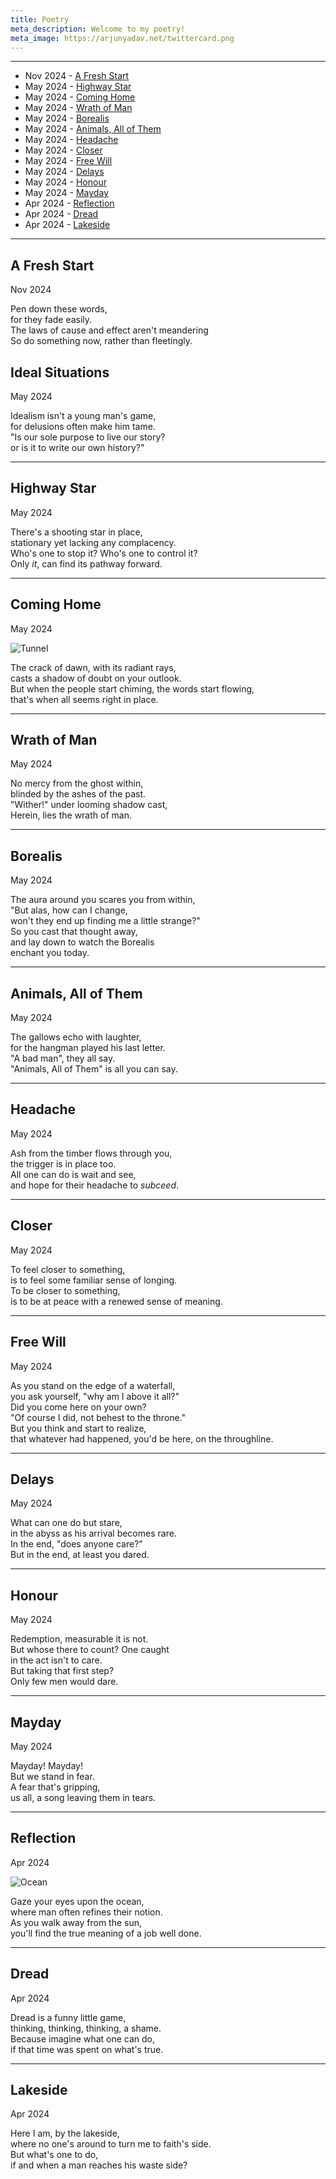 ```yaml
---
title: Poetry
meta_description: Welcome to my poetry!
meta_image: https://arjunyadav.net/twittercard.png
---
```



<hr />

- Nov 2024 - <a href="#a-fresh-start">A Fresh Start</a>
- May 2024 - <a href="#highway-star">Highway Star</a>
- May 2024 - <a href="#coming-home">Coming Home</a>
- May 2024 - <a href="#wrath-of-man">Wrath of Man</a>
- May 2024 - <a href="#borealis">Borealis</a>
- May 2024 - <a href="#animals-all-of-them">Animals, All of Them</a>
- May 2024 - <a href="#headache">Headache</a>
- May 2024 - <a href="#closer">Closer</a>
- May 2024 - <a href="#freewill">Free Will</a>
- May 2024 - <a href="#delays">Delays</a>
- May 2024 - <a href="#honour">Honour</a>
- May 2024 - <a href="#mayday">Mayday</a>
- Apr 2024 - <a href="#reflection">Reflection</a>
- Apr 2024 - <a href="#dread">Dread</a>
- Apr 2024 - <a href="#lakeside">Lakeside</a>

<hr />

## <span id="a-fresh-start">A Fresh Start</span>
<p>Nov 2024</p>

Pen down these words, <br />
for they fade easily. <br />
The laws of cause and effect aren't meandering  <br />
So do something now, rather than fleetingly. 

## <span id="ideal-situations">Ideal Situations</span>
<p>May 2024</p>

Idealism isn't a young man's game, <br />
for delusions often make him tame. <br />
"Is our sole purpose to live our story? <br />
or is it to write our own history?"

<hr />


## <span id="highway-star">Highway Star</span>
<p>May 2024</p>

There's a shooting star in place, <br />
stationary yet lacking any complacency. <br />
Who's one to stop it? Who's one to control it? <br />
Only _it_, can find its pathway forward.

<hr />

## <span id="coming-home">Coming Home</span>
<p>May 2024</p>

![Tunnel](/tunnel.png)

The crack of dawn, with its radiant rays, <br />
casts a shadow of doubt on your outlook. <br />
But when the people start chiming, the words start flowing, <br />
that's when all seems right in place.

<hr />


## <span id="wrath-of-man">Wrath of Man</span>
<p>May 2024</p>

No mercy from the ghost within, <br />
blinded by the ashes of the past. <br />
"Wither!" under looming shadow cast, <br />
Herein, lies the wrath of man.

<hr />

## <span id="borealis">Borealis</span>
<p>May 2024</p>

The aura around you scares you from within, <br />
"But alas, how can I change, <br />
won't they end up finding me a little strange?" <br />
So you cast that thought away, <br />
and lay down to watch the Borealis <br />
enchant you today.

<hr />

## <span id="animals-all-of-them">Animals, All of Them</span>
<p>May 2024</p>

The gallows echo with laughter, <br />
for the hangman played his last letter. <br />
"A bad man", they all say. <br />
"Animals, All of Them" is all you can say.

<hr />

## <span id="headache">Headache</span>
<p>May 2024</p>

Ash from the timber flows through you, <br />
the trigger is in place too. <br />
All one can do is wait and see, <br />
and hope for their headache to _subceed_.

<hr />

## <span id="closer">Closer</span>
<p>May 2024</p>

To feel closer to something, <br />
is to feel some familiar sense of longing. <br />
To be closer to something, <br />
is to be at peace with a renewed sense of meaning.

<hr />


## <span id="freewill">Free Will</span>
<p>May 2024</p>

As you stand on the edge of a waterfall, <br />
you ask yourself, "why am I above it all?" <br />
Did you come here on your own? <br />
"Of course I did, not behest to the throne." <br />
But you think and start to realize, <br />
that whatever had happened, you'd be here, on the throughline.

<hr />

## <span id="delays">Delays</span>
<p>May 2024</p>

What can one do but stare, <br />
in the abyss as his arrival becomes rare. <br />
In the end, "does anyone care?" <br />
But in the end, at least you dared.

<hr />


## <span id="honour">Honour</span>
<p>May 2024</p>

Redemption, measurable it is not. <br />
But whose there to count? One caught <br />
in the act isn't to care. <br />
But taking that first step? <br />
Only few men would dare.

<hr />

## <span id="mayday">Mayday</span>
<p>May 2024</p>

Mayday! Mayday! <br />
But we stand in fear. <br />
A fear that's gripping, <br />
us all, a song leaving them in tears.

<hr />


## <span id="reflection">Reflection</span>
<p>Apr 2024</p>

![Ocean](/ocean.jpg)

Gaze your eyes upon the ocean, <br />
where man often refines their notion. <br />
As you walk away from the sun, <br />
you'll find the true meaning of a job well done.

<hr />

## <span id="lakeside">Dread</span>
<p>Apr 2024</p>

Dread is a funny little game, <br />
thinking, thinking, thinking, a shame. <br />
Because imagine what one can do, <br />
if that time was spent on what's true.

<hr />

## <span id="lakeside">Lakeside</span>
<p>Apr 2024</p>

Here I am, by the lakeside, <br />
where no one's around to turn me to faith's side. <br />
But what's one to do, <br />
if and when a man reaches his waste side?



